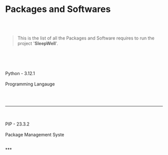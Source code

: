 # Packages and Softwares

<br>
<br>

> This is the list of all the Packages and Software requires to run the project '**SleepWell**'.

<br>
<br>
<br>

Python - 3.12.1
<br><br>
Programming Langauge

<br><br>
***
<br><br>
PIP - 23.3.2
<br><br>
Package Management Syste

<br>
***
<br>